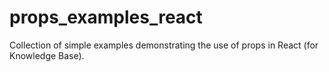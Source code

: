 # props_examples_react
Collection of simple examples demonstrating the use of props in React (for Knowledge Base).